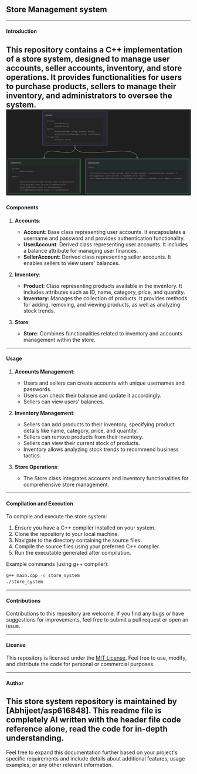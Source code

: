 ## Store Management system
---

#### Introduction

This repository contains a C++ implementation of a store system, designed to manage user accounts, seller accounts, inventory, and store operations. It provides functionalities for users to purchase products, sellers to manage their inventory, and administrators to oversee the system.
![Image Alt text](flowaccounts.png)
---

#### Components

1. **Accounts**:
   - **Account**: Base class representing user accounts. It encapsulates a username and password and provides authentication functionality.
   - **UserAccount**: Derived class representing user accounts. It includes a balance attribute for managing user finances.
   - **SellerAccount**: Derived class representing seller accounts. It enables sellers to view users' balances.

2. **Inventory**:
   - **Product**: Class representing products available in the inventory. It includes attributes such as ID, name, category, price, and quantity.
   - **Inventory**: Manages the collection of products. It provides methods for adding, removing, and viewing products, as well as analyzing stock trends.

3. **Store**:
   - **Store**: Combines functionalities related to inventory and accounts management within the store.

---

#### Usage

1. **Accounts Management**:
   - Users and sellers can create accounts with unique usernames and passwords.
   - Users can check their balance and update it accordingly.
   - Sellers can view users' balances.

2. **Inventory Management**:
   - Sellers can add products to their inventory, specifying product details like name, category, price, and quantity.
   - Sellers can remove products from their inventory.
   - Sellers can view their current stock of products.
   - Inventory allows analyzing stock trends to recommend business tactics.

3. **Store Operations**:
   - The Store class integrates accounts and inventory functionalities for comprehensive store management.

---

#### Compilation and Execution

To compile and execute the store system:

1. Ensure you have a C++ compiler installed on your system.
2. Clone the repository to your local machine.
3. Navigate to the directory containing the source files.
4. Compile the source files using your preferred C++ compiler.
5. Run the executable generated after compilation.

Example commands (using g++ compiler):

```bash
g++ main.cpp -o store_system
./store_system
```

---

#### Contributions

Contributions to this repository are welcome. If you find any bugs or have suggestions for improvements, feel free to submit a pull request or open an issue.

---

#### License

This repository is licensed under the [MIT License](https://opensource.org/licenses/MIT). Feel free to use, modify, and distribute the code for personal or commercial purposes.

---

#### Author

This store system repository is maintained by [Abhijeet/asp616848].
This readme file is completely AI written with the header file code reference alone, read the code for in-depth understanding.
---

Feel free to expand this documentation further based on your project's specific requirements and include details about additional features, usage examples, or any other relevant information.
